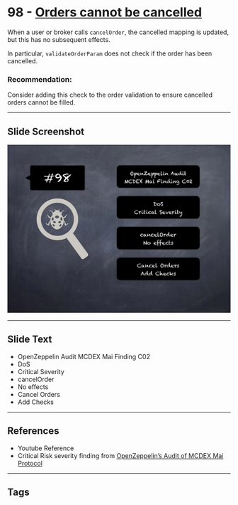 
# 98 - [Orders cannot be cancelled](./Orders%20cannot%20be%20cancelled.md)

When a user or broker calls `cancelOrder`, the cancelled mapping is updated, but this has no subsequent effects. 

In particular, `validateOrderParam` does not check if the order has been cancelled.

### Recommendation:
Consider adding this check to the order validation to ensure cancelled orders cannot be filled.
___
## Slide Screenshot
![098.png](../../images/7.%20Audit%20Findings%20101/098.png)
___
## Slide Text
- OpenZeppelin Audit MCDEX Mai Finding C02
- DoS
- Critical Severity
- cancelOrder
- No effects
- Cancel Orders
- Add Checks
___
## References
- Youtube Reference
- Critical Risk severity finding from [OpenZeppelin’s Audit of MCDEX Mai Protocol](https://blog.openzeppelin.com/mcdex-mai-protocol-audit/)
___
## Tags
